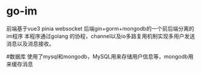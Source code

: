 # go-im
前端基于vue3 pinia websocket  后端gin+gorm+mongodb的一个前后端分离的im程序
本程序通过golang 的协程，channel以及io多路复用机制实现多用户发送消息以及消息接收。

#数据库
使用了mysql和mongodb，MySQL用来存储用户信息等，mongodb用来缓存消息
